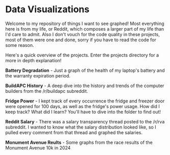 # Data Visualizations

Welcome to my repository of things I want to see graphed! Most everything here is from my life, or Reddit, which composes a larger part of my life than I'd care to admit. Also I don't vouch for the code quality in these projects, most of them were one and done, sorry if you have to read the code for some reason.

Here's a quick overview of the projects. Enter the projects directory for a more in depth explanation!

**Battery Degradation** - Just a graph of the health of my laptop's battery and the warranty expiration period.

**BuildAPC History** - A deep dive into the history and trends of the computer builders from the /r/buildapc subreddit.

**Fridge Power** - I kept track of every occurrence the fridge and freezer door were opened for 100 days, as well as the fridge's power usage. How did I keep track? What did I learn? You'll have to dive into the folder to find out!

**Reddit Salary** - There was a salary transparency thread posted to the /r/rva subreddit. I wanted to know what the salary distribution looked like, so I pulled every comment from that thread and graphed the salaries.

**Monument Avenue Reults** - Some graphs from the race results of the Monument Avenue 10k in 2024
